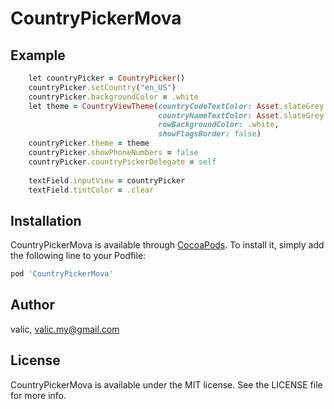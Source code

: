 # CountryPickerMova

## Example

```ruby
    let countryPicker = CountryPicker()
    countryPicker.setCountry("en_US")
    countryPicker.backgroundColor = .white
    let theme = CountryViewTheme(countryCodeTextColor: Asset.slateGrey.color,
                                 countryNameTextColor: Asset.slateGrey.color,
                                 rowBackgroundColor: .white,
                                 showFlagsBorder: false)
    countryPicker.theme = theme
    countryPicker.showPhoneNumbers = false
    countryPicker.countryPickerDelegate = self
    
    textField.inputView = countryPicker
    textField.tintColor = .clear
```


## Installation

CountryPickerMova is available through [CocoaPods](https://cocoapods.org). To install
it, simply add the following line to your Podfile:

```ruby
pod 'CountryPickerMova'
```

## Author

valic, valic.my@gmail.com

## License

CountryPickerMova is available under the MIT license. See the LICENSE file for more info.
